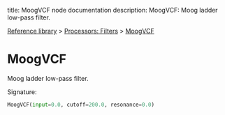 title: MoogVCF node documentation
description: MoogVCF: Moog ladder low-pass filter.

[Reference library](../../index.md) > [Processors: Filters](../index.md) > [MoogVCF](index.md)

# MoogVCF

Moog ladder low-pass filter.

Signature:
```python
MoogVCF(input=0.0, cutoff=200.0, resonance=0.0)
```
